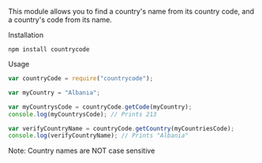 This module allows you to find a country's name from its country code, and a country's code from its name.

Installation
```
npm install countrycode
```

Usage
```JavaScript
var countryCode = require("countrycode");

var myCountry = "Albania";

var myCountrysCode = countryCode.getCode(myCountry);
console.log(myCountrysCode); // Prints 213

var verifyCountryName = countryCode.getCountry(myCountriesCode);
console.log(verifyCountryName);	// Prints "Albania"
```

Note: Country names are NOT case sensitive
